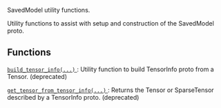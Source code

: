 SavedModel utility functions.

Utility functions to assist with setup and construction of the SavedModel proto.



## Functions
[ `build_tensor_info(...)` ](https://tensorflow.google.cn/api_docs/python/tf/compat/v1/saved_model/build_tensor_info): Utility function to build TensorInfo proto from a Tensor. (deprecated)

[ `get_tensor_from_tensor_info(...)` ](https://tensorflow.google.cn/api_docs/python/tf/compat/v1/saved_model/get_tensor_from_tensor_info): Returns the Tensor or SparseTensor described by a TensorInfo proto. (deprecated)

